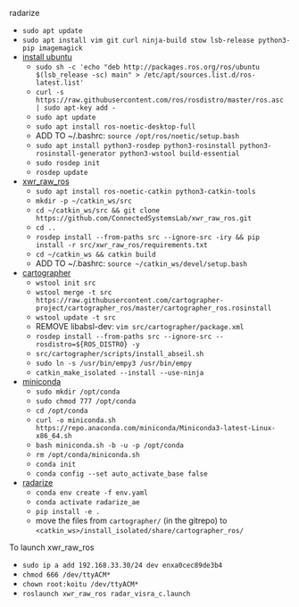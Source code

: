 radarize
- `sudo apt update`
- `sudo apt install vim git curl ninja-build stow lsb-release python3-pip imagemagick`
- [install ubuntu](https://wiki.ros.org/noetic/Installation/Ubuntu)
    - `sudo sh -c 'echo "deb http://packages.ros.org/ros/ubuntu $(lsb_release -sc) main" > /etc/apt/sources.list.d/ros-latest.list'`
    - `curl -s https://raw.githubusercontent.com/ros/rosdistro/master/ros.asc | sudo apt-key add -`
    - `sudo apt update`
    - `sudo apt install ros-noetic-desktop-full`
    - ADD TO ~/.bashrc: `source /opt/ros/noetic/setup.bash`
    - `sudo apt install python3-rosdep python3-rosinstall python3-rosinstall-generator python3-wstool build-essential`
    - `sudo rosdep init`
    - `rosdep update`
- [xwr\_raw\_ros](https://github.com/ConnectedSystemsLab/xwr_raw_ros)
    - `sudo apt install ros-noetic-catkin python3-catkin-tools`
    - `mkdir -p ~/catkin_ws/src`
    - `cd ~/catkin_ws/src && git clone https://github.com/ConnectedSystemsLab/xwr_raw_ros.git`
    - `cd ..`
    - `rosdep install --from-paths src --ignore-src -iry && pip install -r src/xwr_raw_ros/requirements.txt`
    - `cd ~/catkin_ws && catkin build`
    - ADD TO ~/.bashrc: `source ~/catkin_ws/devel/setup.bash`
- [cartographer](https://google-cartographer-ros.readthedocs.io/en/latest/compilation.html)
    - `wstool init src`
    - `wstool merge -t src https://raw.githubusercontent.com/cartographer-project/cartographer_ros/master/cartographer_ros.rosinstall`
    - `wstool update -t src`
    - REMOVE libabsl-dev: `vim src/cartographer/package.xml`
    - `rosdep install --from-paths src --ignore-src --rosdistro=${ROS_DISTRO} -y`
    - `src/cartographer/scripts/install_abseil.sh`
    - `sudo ln -s /usr/bin/empy3 /usr/bin/empy`
    - `catkin_make_isolated --install --use-ninja`
- [miniconda](https://docs.anaconda.com/free/miniconda/)
    - `sudo mkdir /opt/conda`
    - `sudo chmod 777 /opt/conda`
    - `cd /opt/conda`
    - `curl -o miniconda.sh https://repo.anaconda.com/miniconda/Miniconda3-latest-Linux-x86_64.sh`
    - `bash miniconda.sh -b -u -p /opt/conda`
    - `rm /opt/conda/miniconda.sh`
    - `conda init`
    - `conda config --set auto_activate_base false`
- [radarize](https://github.com/ConnectedSystemsLab/radarize_ae)
    - `conda env create -f env.yaml`
    - `conda activate radarize_ae`
    - `pip install -e .`
    - move the files from `cartographer/` (in the gitrepo) to `<catkin_ws>/install_isolated/share/cartographer_ros/`

To launch xwr\_raw\_ros
- `sudo ip a add 192.168.33.30/24 dev enxa0cec89de3b4`
- `chmod 666 /dev/ttyACM*`
- `chown root:koitu /dev/ttyACM*`
- `roslaunch xwr_raw_ros radar_visra_c.launch`

